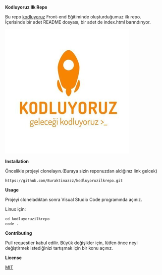 **Kodluyoruz Ilk Repo**

Bu repo [kodluyoruz](https://academy.patika.dev/courses/git/odev1) Front-end Eğitiminde oluşturduğumuz ilk repo. 
İçerisinde bir adet README dosyası, bir adet de index.html barındırıyor.

![Kodluyoruz](https://raw.githubusercontent.com/Kodluyoruz/taskforce/git/git/markdown-nedir-nasil-kullaniriz-/figures/kodluyoruz_logo.jpg)

**Installation**

Öncelikle projeyi clonelayın.(Buraya sizin reponuzdan aldığınız link gelcek)

```
https://github.com/Buraktinazzz/kodluyoruzilkrepo.git
```

**Usage**

Projeyi cloneladıktan sonra Visual Studio Code programında açınız.

Linux için:
```Linux
cd kodluyoruzilkrepo
code .
```

**Contributing**

Pull requestler kabul edilir. 
Büyük değişikler için, lütfen önce neyi değiştirmek istediğinizi tartışmak için bir konu açınız.


**License**

[MIT](https://opensource.org/license/mit/)
